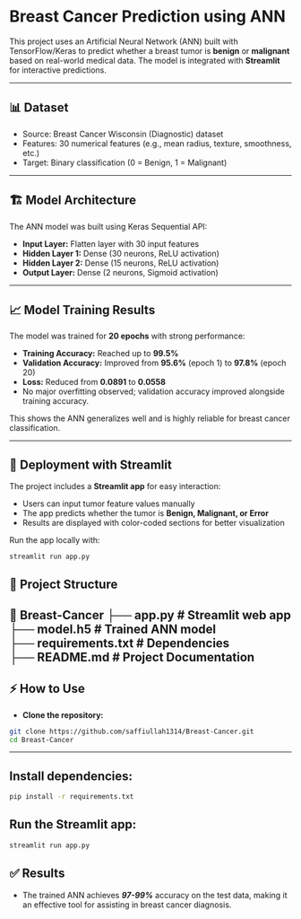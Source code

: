 # Breast Cancer Prediction using ANN  

This project uses an Artificial Neural Network (ANN) built with TensorFlow/Keras to predict whether a breast tumor is **benign** or **malignant** based on real-world medical data. The model is integrated with **Streamlit** for interactive predictions.  

---

## 📊 Dataset  
- Source: Breast Cancer Wisconsin (Diagnostic) dataset  
- Features: 30 numerical features (e.g., mean radius, texture, smoothness, etc.)  
- Target: Binary classification (0 = Benign, 1 = Malignant)  

---

## 🏗️ Model Architecture  
The ANN model was built using Keras Sequential API:  
- **Input Layer:** Flatten layer with 30 input features  
- **Hidden Layer 1:** Dense (30 neurons, ReLU activation)  
- **Hidden Layer 2:** Dense (15 neurons, ReLU activation)  
- **Output Layer:** Dense (2 neurons, Sigmoid activation)  

---

## 📈 Model Training Results  
The model was trained for **20 epochs** with strong performance:  

- **Training Accuracy:** Reached up to **99.5%**  
- **Validation Accuracy:** Improved from **95.6%** (epoch 1) to **97.8%** (epoch 20)  
- **Loss:** Reduced from **0.0891** to **0.0558**  
- No major overfitting observed; validation accuracy improved alongside training accuracy.  

This shows the ANN generalizes well and is highly reliable for breast cancer classification.  

---

## 🚀 Deployment with Streamlit  
The project includes a **Streamlit app** for easy interaction:  
- Users can input tumor feature values manually  
- The app predicts whether the tumor is **Benign, Malignant, or Error**  
- Results are displayed with color-coded sections for better visualization  

Run the app locally with:  
```bash
streamlit run app.py

```
## 📂 Project Structure  
📂 Breast-Cancer
├── app.py              # Streamlit web app  
├── model.h5            # Trained ANN model  
├── requirements.txt    # Dependencies  
├── README.md           # Project Documentation  
---
## ⚡ How to Use  

- **Clone the repository:**  
```bash
git clone https://github.com/saffiullah1314/Breast-Cancer.git  
cd Breast-Cancer
```
---

## Install dependencies:
```bash
pip install -r requirements.txt

```
## Run the Streamlit app:
```bash
streamlit run app.py
```
## ✅ Results

- The trained ANN achieves ***97-99%*** accuracy on the test data, making it an effective tool for assisting in breast cancer diagnosis.

